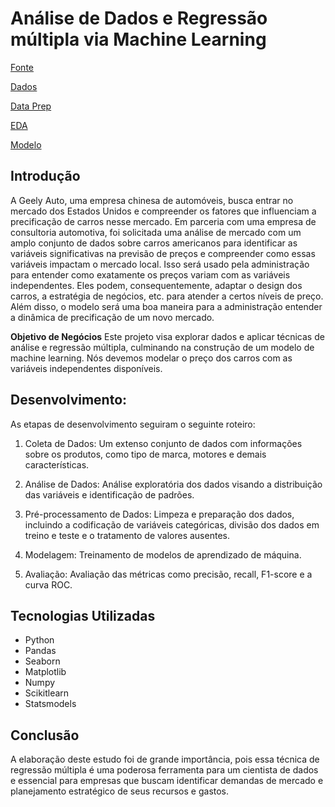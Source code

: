 # Análise de Dados e Regressão múltipla via Machine Learning

[Fonte](https://www.kaggle.com/datasets/hellbuoy/car-price-prediction)

[Dados](Car_sales/Datasets)

[Data Prep](Car_sales/Notebooks/Prep_carP.ipynb)

[EDA](Car_sales/Notebooks/CarP_EDA.ipynb)

[Modelo](Car_sales/Modelo/Modelo_CarP.ipynb)

## Introdução
A Geely Auto, uma empresa chinesa de automóveis, busca entrar no mercado dos Estados Unidos e compreender os fatores que influenciam a precificação de carros nesse mercado. Em parceria com uma empresa de consultoria automotiva, foi solicitada uma análise de mercado com um amplo conjunto de dados sobre carros americanos para identificar as variáveis significativas na previsão de preços e compreender como essas variáveis impactam o mercado local. Isso será usado pela administração para entender como exatamente os preços variam com as variáveis independentes. Eles podem, consequentemente, adaptar o design dos carros, a estratégia de negócios, etc. para atender a certos níveis de preço. Além disso, o modelo será uma boa maneira para a administração entender a dinâmica de precificação de um novo mercado.

**Objetivo de Negócios**
Este projeto visa explorar dados e aplicar técnicas de análise e regressão múltipla, culminando na construção de um modelo de machine learning. Nós devemos modelar o preço dos carros com as variáveis independentes disponíveis.

## Desenvolvimento:
As etapas de desenvolvimento seguiram o seguinte roteiro:

1) Coleta de Dados: Um extenso conjunto de dados com informações sobre os produtos, como tipo de marca, motores e demais características.

2) Análise de Dados: Análise exploratória dos dados visando a distribuição das variáveis e identificação de padrões.

3) Pré-processamento de Dados: Limpeza e preparação dos dados, incluindo a codificação de variáveis categóricas, divisão dos dados em treino e teste e o tratamento de valores ausentes.

4) Modelagem: Treinamento de modelos de aprendizado de máquina.
   
5) Avaliação: Avaliação das métricas como precisão, recall, F1-score e a curva ROC.

## Tecnologias Utilizadas
- Python
- Pandas
- Seaborn
- Matplotlib
- Numpy
- Scikitlearn
- Statsmodels

## Conclusão
A elaboração deste estudo foi de grande importância, pois essa técnica de regressão múltipla é uma poderosa ferramenta para um cientista de dados e essencial para empresas que buscam identificar demandas de mercado e planejamento estratégico de seus recursos e gastos.
